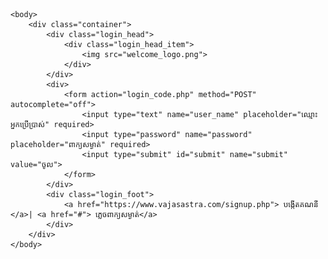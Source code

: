 <html>
	<head>
	    <link rel="shortcut icon" type="image/png" href="favicon.png">
		<title> វេជ្ជសាស្ត្រា-ច្រកចូល</title> 
		<meta charset="UTF-8">
		<link rel="stylesheet" href="frontstyle.css"> 
	</head> 

	<body>
		<div class="container"> 
			<div class="login_head">
			    <div class="login_head_item">
			    	<img src="welcome_logo.png">    
			    </div>
			</div>
            <div> 
			    <form action="login_code.php" method="POST" autocomplete="off"> 
			    	<input type="text" name="user_name" placeholder="ឈ្មោះអ្នកប្រើប្រាស់" required>
			    	<input type="password" name="password" placeholder="ពាក្យសម្ងាត់" required> 
			    	<input type="submit" id="submit" name="submit" value="ចូល"> 
		    	</form> 
            </div>
			<div class="login_foot"> 
				<a href="https://www.vajasastra.com/signup.php"> បង្កើតគណនី </a>| <a href="#"> ភ្លេចពាក្យសម្ងាត់</a>
			</div> 
		</div> 
	</body>
</html> 

